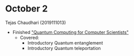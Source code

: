 # October 2
Tejas Chaudhari (2019111013)
- Finished ["Quantum Computing for Computer Scientists"](https://www.youtube.com/watch?v=F_Riqjdh2oM)
    - Covered:
        - Introductory Quantum entanglement
        - Introductory Quantum teleportation
        
